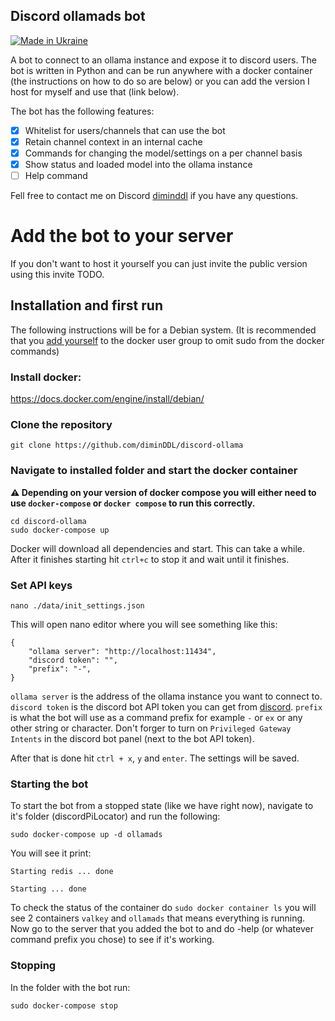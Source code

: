 ## Discord ollamads bot
[![Made in Ukraine](https://img.shields.io/badge/made_in-ukraine-ffd700.svg?labelColor=0057b7)](https://vshymanskyy.github.io/StandWithUkraine)

A bot to connect to an ollama instance and expose it to discord users. The bot is written in Python and can be run anywhere with a docker container (the instructions on how to do so are below) or you can add the version I host for myself and use that (link below).

The bot has the following features:
- [x] Whitelist for users/channels that can use the bot
- [x] Retain channel context in an internal cache
- [x] Commands for changing the model/settings on a per channel basis
- [x] Show status and loaded model into the ollama instance
- [ ] Help command 

Fell free to contact me on Discord [diminddl](https://discordapp.com/users/312591385624576001) if you have any questions.

# Add the bot to your server
If you don't want to host it yourself you can just invite the public version using this invite TODO.

## Installation and first run
The following instructions will be for a Debian system.
(It is recommended that you [add yourself](https://docs.docker.com/engine/install/linux-postinstall/) to the docker user group to omit sudo from the docker commands)
### Install docker:

https://docs.docker.com/engine/install/debian/

### Clone the repository
```
git clone https://github.com/diminDDL/discord-ollama
```
### Navigate to installed folder and start the docker container
**⚠️ Depending on your version of docker compose you will either need to use `docker-compose` or `docker compose` to run this correctly.**
```
cd discord-ollama
sudo docker-compose up
```
Docker will download all dependencies and start. This can take a while.
After it finishes starting hit `ctrl+c` to stop it and wait until it finishes.

### Set API keys
```
nano ./data/init_settings.json
```
This will open nano editor where you will see something like this:
```
{
    "ollama server": "http://localhost:11434",
    "discord token": "",
    "prefix": "-",
}
```
`ollama server` is the address of the ollama instance you want to connect to. `discord token` is the discord bot API token you can get from [discord](https://discord.com/developers/). `prefix` is what the bot will use as a command prefix for example `-` or `ex` or any other string or character. Don't forger to turn on `Privileged Gateway Intents` in the discord bot panel (next to the bot API token).

After that is done hit `ctrl + x`, `y` and `enter`. The settings will be saved.

### Starting the bot 
To start the bot from a stopped state (like we have right now), navigate to it's folder (discordPiLocator) and run the following:
```
sudo docker-compose up -d ollamads
```
You will see it print:
```
Starting redis ... done

Starting ... done
```
To check the status of the container do `sudo docker container ls` you will see 2 containers `valkey` and `ollamads` that means everything is running.
Now go to the server that you added the bot to and do -help (or whatever command prefix you chose) to see if it's working.
### Stopping
In the folder with the bot run:
```
sudo docker-compose stop
```
